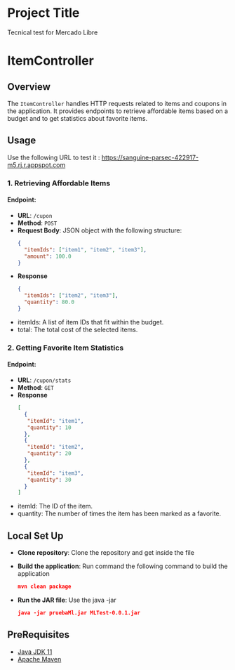 
# Project Title

Tecnical test for Mercado Libre

# ItemController

## Overview
The `ItemController` handles HTTP requests related to items and coupons in the application. It provides endpoints to retrieve affordable items based on a budget and to get statistics about favorite items.

## Usage

Use the following URL to test it : https://sanguine-parsec-422917-m5.rj.r.appspot.com

### 1. Retrieving Affordable Items

#### Endpoint:
- **URL**: `/cupon`
- **Method**: `POST`
- **Request Body**: JSON object with the following structure:
  ```json
  {
    "itemIds": ["item1", "item2", "item3"],
    "amount": 100.0
  }

- **Response**
  ```json
  {
    "itemIds": ["item2", "item3"],
    "quantity": 80.0
  }
  
- itemIds: A list of item IDs that fit within the budget.
- total: The total cost of the selected items.


### 2. Getting Favorite Item Statistics

#### Endpoint:
- **URL**: `/cupon/stats`
- **Method**: `GET`
- **Response**
  ```json
  [
    {
     "itemId": "item1",
     "quantity": 10
    },
    {
     "itemId": "item2",
     "quantity": 20
    },
    {
     "itemId": "item3",
     "quantity": 30
    }
  ]
  
- itemId:  The ID of the item.
- quantity: The number of times the item has been marked as a favorite.


## Local Set Up

- **Clone repository**: Clone the repository and get inside the file

- **Build the application**: Run command the following command to build the application

  ```json
  mvn clean package

- **Run the JAR file**: Use the java -jar
  ```json
  java -jar pruebaMl.jar MLTest-0.0.1.jar


## PreRequisites

- [Java JDK 11](https://adoptopenjdk.net/)
- [Apache Maven](https://maven.apache.org/)


